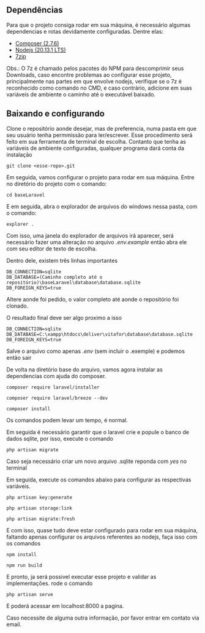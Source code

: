 ## Dependências

Para que o projeto consiga rodar em sua máquina, é necessário algumas dependencias e rotas devidamente configuradas. Dentre elas:

- [Composer (2.7.6)](https://getcomposer.org/download/)
- [Nodejs (20.13.1 LTS)](https://nodejs.org/en/download)
- [7zip](https://www.7-zip.org/download.html)

Obs.: O 7z é chamado pelos pacotes do NPM para descomprimir seus Downloads, caso encontre problemas ao configurar esse projeto, principalmente nas partes em que envolve nodejs, verifique se o 7z é reconhecido como comando no CMD, e caso contrário, adicione em suas variáveis de ambiente o caminho até o executável baixado.

## Baixando e configurando

Clone o repositório aonde desejar, mas de preferencia, numa pasta em que seu usuário tenha permmissão para ler/escrever. Esse procedimento será feito em sua ferramenta de terminal de escolha. Contanto que tenha as variáveis de ambiente configuradas, qualquer programa dará conta da instalação

```
git clone <esse-repo>.git
```

Em seguida, vamos configurar o projeto para rodar em sua máquina. Entre no diretório do projeto com o comando:

```
cd baseLaravel
```
E em seguida, abra o explorador de arquivos do windows nessa pasta, com o comando:
```
explorer .
```
Com isso, uma janela do explorador de arquivos irá aparecer, será necessário fazer uma alteração no arquivo *.env.example* então abra ele com seu editor de texto de escolha.

Dentro dele, existem três linhas importantes
```
DB_CONNECTION=sqlite
DB_DATABASE=(Caminho completo até o repositório)\baseLaravel\database\database.sqlite
DB_FOREIGN_KEYS=true
```
Altere aonde foi pedido, o valor completo até aonde o repositório foi clonado.

O resultado final deve ser algo proximo a isso

```
DB_CONNECTION=sqlite
DB_DATABASE=C:\xampp\htdocs\deliver\vitafor\database\database.sqlite
DB_FOREIGN_KEYS=true
```
Salve o arquivo como apenas *.env* (sem incluir o .exemple) e podemos então sair


De volta na diretório base do arquivo, vamos agora instalar as dependencias com ajuda do composer.

```
composer require laravel/installer
```
```
composer require laravel/breeze --dev
```
```
composer install
```
Os comandos podem levar um tempo, é normal.

Em seguida é necessário garantir que o laravel crie e popule o banco de dados sqlite, por isso, execute o comando

```
php artisan migrate
```
Caso seja necessário criar um novo arquivo .sqlite reponda com *yes* no terminal

Em seguida, execute os comandos abaixo para configurar as respectivas variáveis.
```
php artisan key:generate
```
```
php artisan storage:link
```
```
php artisan migrate:fresh
```

E com isso, quase tudo deve estar configurado para rodar em sua máquina, faltando apenas configurar os arquivos referentes ao nodejs, faça isso com os comandos
```
npm install
```
```
npm run build
```

E pronto, ja será possivel executar esse projeto e validar as implementações. rode o comando
```
php artisan serve
```
E poderá acessar em localhost:8000 a pagina.

Caso necessite de alguma outra informação, por favor entrar em contato via email.